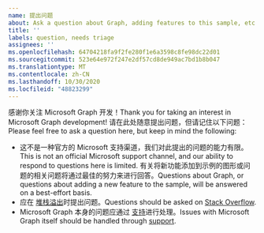 ```yaml
---
name: 提出问题
about: Ask a question about Graph, adding features to this sample, etc.
title: ''
labels: question, needs triage
assignees: ''
ms.openlocfilehash: 64704218fa9f2fe280f1e6a3598c8fe98dc22d01
ms.sourcegitcommit: 523e64e972f247e2df57cd8de949ac7bd1b8b047
ms.translationtype: MT
ms.contentlocale: zh-CN
ms.lasthandoff: 10/30/2020
ms.locfileid: "48823299"
---
```

<span data-ttu-id="2ba79-102">感谢你关注 Microsoft Graph 开发！</span><span class="sxs-lookup"><span data-stu-id="2ba79-102">Thank you for taking an interest in Microsoft Graph development!</span></span> <span data-ttu-id="2ba79-103">请在此处随意提出问题，但请记住以下问题：</span><span class="sxs-lookup"><span data-stu-id="2ba79-103">Please feel free to ask a question here, but keep in mind the following:</span></span>

- <span data-ttu-id="2ba79-104">这不是一种官方的 Microsoft 支持渠道，我们对此提出的问题的能力有限。</span><span class="sxs-lookup"><span data-stu-id="2ba79-104">This is not an official Microsoft support channel, and our ability to respond to questions here is limited.</span></span> <span data-ttu-id="2ba79-105">有关将新功能添加到示例的图形或问题的相关问题将通过最佳的努力来进行回答。</span><span class="sxs-lookup"><span data-stu-id="2ba79-105">Questions about Graph, or questions about adding a new feature to the sample, will be answered on a best-effort basis.</span></span>
- <span data-ttu-id="2ba79-106">应在 [堆栈溢出](https://stackoverflow.com/questions/tagged/microsoft-graph)时提出问题。</span><span class="sxs-lookup"><span data-stu-id="2ba79-106">Questions should be asked on [Stack Overflow](https://stackoverflow.com/questions/tagged/microsoft-graph).</span></span>
- <span data-ttu-id="2ba79-107">Microsoft Graph 本身的问题应通过 [支持](https://developer.microsoft.com/graph/support)进行处理。</span><span class="sxs-lookup"><span data-stu-id="2ba79-107">Issues with Microsoft Graph itself should be handled through [support](https://developer.microsoft.com/graph/support).</span></span>
